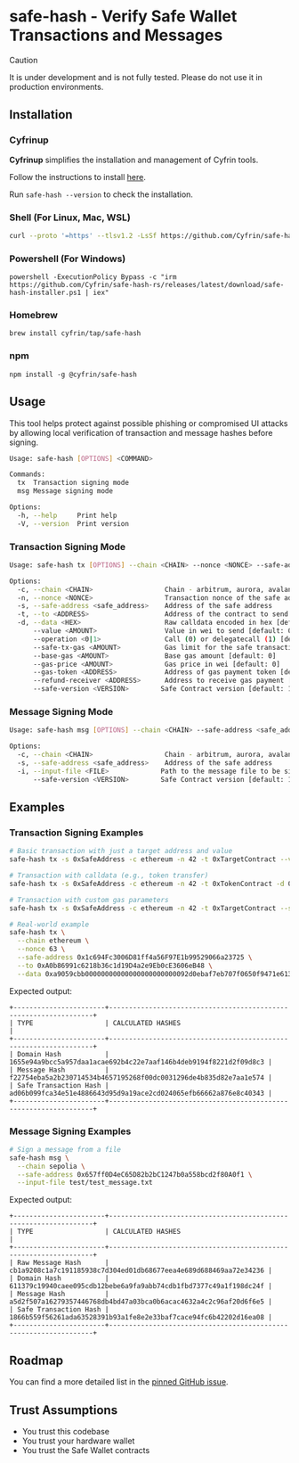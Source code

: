 # safe-hash - Verify Safe Wallet Transactions and Messages

> [!CAUTION]
> It is under development and is not fully tested. Please do not use it in production environments.

## Installation 

### Cyfrinup

**Cyfrinup** simplifies the installation and management of Cyfrin tools.

Follow the instructions to install [here](https://github.com/Cyfrin/up).

Run `safe-hash --version` to check the installation.


### Shell (For Linux, Mac, WSL)

```bash
curl --proto '=https' --tlsv1.2 -LsSf https://github.com/Cyfrin/safe-hash-rs/releases/latest/download/safe-hash-installer.sh | sh
```

### Powershell (For Windows)

```
powershell -ExecutionPolicy Bypass -c "irm https://github.com/Cyfrin/safe-hash-rs/releases/latest/download/safe-hash-installer.ps1 | iex"
```

### Homebrew 

```
brew install cyfrin/tap/safe-hash
```

### npm

```
npm install -g @cyfrin/safe-hash
```

## Usage

This tool helps protect against possible phishing or compromised UI attacks by allowing local verification of transaction and message hashes before signing.

```bash
Usage: safe-hash [OPTIONS] <COMMAND>

Commands:
  tx  Transaction signing mode
  msg Message signing mode

Options:
  -h, --help     Print help
  -V, --version  Print version
```

### Transaction Signing Mode

```bash
Usage: safe-hash tx [OPTIONS] --chain <CHAIN> --nonce <NONCE> --safe-address <safe_address> --to <ADDRESS>

Options:
  -c, --chain <CHAIN>                  Chain - arbitrum, aurora, avalanche, base, blast, bsc, celo, ethereum, gnosis, linea, mantle, optimism, polygon, scroll, sepolia, worldchain, xlayer, zksync, base-sepolia, gnosis-chiado, polygon-zkevm
  -n, --nonce <NONCE>                  Transaction nonce of the safe address
  -s, --safe-address <safe_address>    Address of the safe address
  -t, --to <ADDRESS>                   Address of the contract to send calldata to
  -d, --data <HEX>                     Raw calldata encoded in hex [default: "0x"]
      --value <AMOUNT>                 Value in wei to send [default: 0]
      --operation <0|1>                Call (0) or delegatecall (1) [default: 0]
      --safe-tx-gas <AMOUNT>           Gas limit for the safe transaction [default: 0]
      --base-gas <AMOUNT>              Base gas amount [default: 0]
      --gas-price <AMOUNT>             Gas price in wei [default: 0]
      --gas-token <ADDRESS>            Address of gas payment token [default: 0x0]
      --refund-receiver <ADDRESS>      Address to receive gas payment [default: 0x0]
      --safe-version <VERSION>        Safe Contract version [default: 1.3.0]
```

### Message Signing Mode

```bash
Usage: safe-hash msg [OPTIONS] --chain <CHAIN> --safe-address <safe_address> --input-file <FILE>

Options:
  -c, --chain <CHAIN>                  Chain - arbitrum, aurora, avalanche, base, blast, bsc, celo, ethereum, gnosis, linea, mantle, optimism, polygon, scroll, sepolia, worldchain, xlayer, zksync, base-sepolia, gnosis-chiado, polygon-zkevm
  -s, --safe-address <safe_address>    Address of the safe address
  -i, --input-file <FILE>             Path to the message file to be signed
      --safe-version <VERSION>        Safe Contract version [default: 1.3.0]
```

## Examples

### Transaction Signing Examples

```bash
# Basic transaction with just a target address and value
safe-hash tx -s 0xSafeAddress -c ethereum -n 42 -t 0xTargetContract --value 1000000000000000000

# Transaction with calldata (e.g., token transfer)
safe-hash tx -s 0xSafeAddress -c ethereum -n 42 -t 0xTokenContract -d 0xdatadatadata

# Transaction with custom gas parameters
safe-hash tx -s 0xSafeAddress -c ethereum -n 42 -t 0xTargetContract --safe-tx-gas 100000 --base-gas 21000 --gas-price 50000000000

# Real-world example
safe-hash tx \
  --chain ethereum \
  --nonce 63 \
  --safe-address 0x1c694Fc3006D81ff4a56F97E1b99529066a23725 \
  --to 0xA0b86991c6218b36c1d19D4a2e9Eb0cE3606eB48 \
  --data 0xa9059cbb00000000000000000000000092d0ebaf7eb707f0650f9471e61348f4656c29bc00000000000000000000000000000000000000000000000000000005d21dba00
```

Expected output:
```
+-----------------------+------------------------------------------------------------------+
| TYPE                  | CALCULATED HASHES                                                |
+-----------------------+------------------------------------------------------------------+
| Domain Hash           | 1655e94a9bcc5a957daa1acae692b4c22e7aaf146b4deb9194f8221d2f09d8c3 |
| Message Hash          | f22754eba5a2b230714534b4657195268f00dc0031296de4b835d82e7aa1e574 |
| Safe Transaction Hash | ad06b099fca34e51e4886643d95d9a19ace2cd024065efb66662a876e8c40343 |
+-----------------------+------------------------------------------------------------------+
```

### Message Signing Examples

```bash
# Sign a message from a file
safe-hash msg \
  --chain sepolia \
  --safe-address 0x657ff0D4eC65D82b2bC1247b0a558bcd2f80A0f1 \
  --input-file test/test_message.txt
```

Expected output:
```
+-----------------------+------------------------------------------------------------------+
| TYPE                  | CALCULATED HASHES                                                |
+-----------------------+------------------------------------------------------------------+
| Raw Message Hash      | cb1a9208c1a7c191185938c7d304ed01db68677eea4e689d688469aa72e34236 |
| Domain Hash           | 611379c19940caee095cdb12bebe6a9fa9abb74cdb1fbd7377c49a1f198dc24f |
| Message Hash          | a5d2f507a16279357446768db4bd47a03bca0b6acac4632a4c2c96af20d6f6e5 |
| Safe Transaction Hash | 1866b559f56261ada63528391b93a1fe8e2e33baf7cace94fc6b42202d16ea08 |
+-----------------------+------------------------------------------------------------------+
```

## Roadmap

You can find a more detailed list in the [pinned GitHub issue](https://github.com/cyfrin/safe-tx-verifier/issues/1).

## Trust Assumptions
* You trust this codebase
* You trust your hardware wallet
* You trust the Safe Wallet contracts
